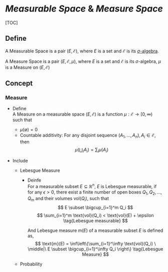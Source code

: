 # $Measurable\ Space\ \&\ Measure\ Space$

[TOC]

## Define  
A Measurable Space is a pair $(E, \mathcal E)$, where $E$ is a set and $\mathcal E$ is its [$\sigma$-algebra](./Power_Set.md).

A Measure Space is a pair $(E, \mathcal E, \mu)$, where $E$ is a set and $\mathcal E$ is its $\sigma$-algebra, $\mu$ is a Measure on $(E, \mathcal E)$  

## Concept  

### Measure  

- Define  
  A Measure on a measurable space $(E, \mathcal E)$ is a function $\mu: \mathcal E \to [0, \infty)$ such that 
  
  - $\mu (\emptyset) = 0$
  - Countable additivity: For any disjoint sequence $(A_1, ..., A_n), A_i \in \mathcal E$, then
    $$
    \mu \left(\bigcup_i A_i\right) = \sum_i \mu(A_i)
    $$
  
- Include

  - Lebesgue Measure

    - Deinfe  
      For a measurable subset $E \subseteq \mathbb{R}^n$, $E$ is Lebesgue measurable, if for any $\epsilon > 0$, there exist a finite number of open boxes $Q_1, Q_2, \ldots, Q_m$ and their volumes $\text{vol}(Q_i)$, such that
      $$
      E \subset \bigcup_{i=1}^m Q_i
      $$
      $$
      \sum_{i=1}^m \text{vol}(Q_i) < \text{vol}(E) + \epsilon  \tag{Lebesgue measurable}
      $$

      And Lebesgue measure $\text{m}(E)$ of a measurable subset $E$ is defined as,
      $$
      \text{m}(E) = \inf\left\{\sum_{i=1}^\infty \text{vol}(Q_i) \ \middle|\ E \subset \bigcup_{i=1}^\infty Q_i \right\}  \tag{Lebesgue Measure}
      $$

  - Probability

